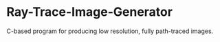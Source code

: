# Ray-Trace-Image-Generator

C-based program for producing low resolution, fully path-traced images.  
